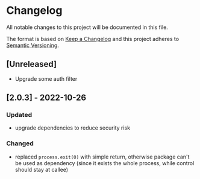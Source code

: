 # Changelog
All notable changes to this project will be documented in this file.

The format is based on [Keep a Changelog](http://keepachangelog.com/en/1.0.0/)
and this project adheres to [Semantic Versioning](http://semver.org/spec/v2.0.0.html).

## [Unreleased]
- Upgrade some auth filter

## [2.0.3] - 2022-10-26
### Updated
- upgrade dependencies to reduce security risk

### Changed
- replaced `process.exit(0)` with simple return, otherwise package can't be used as dependency (since it exists the whole process, while control should stay at callee)


